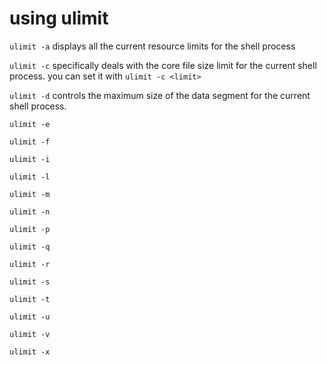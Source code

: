 # using ulimit

`ulimit -a` displays all the current resource limits for the shell process

`ulimit -c` specifically deals with the core file size limit for the current shell process. you can set it with `ulimit -c <limit>`

`ulimit -d`  controls the maximum size of the data segment for the current shell process.

`ulimit -e`

`ulimit -f`

`ulimit -i`

`ulimit -l`

`ulimit -m`

`ulimit -n`

`ulimit -p`

`ulimit -q`

`ulimit -r`

`ulimit -s`

`ulimit -t`

`ulimit -u`

`ulimit -v`

`ulimit -x`
